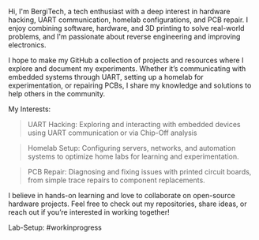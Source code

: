 Hi, I'm BergiTech, a tech enthusiast with a deep interest in hardware hacking, UART communication, homelab configurations, and PCB repair. 
I enjoy combining software, hardware, and 3D printing to solve real-world problems, and I'm passionate about reverse engineering and improving electronics.

I hope to make my GitHub a collection of projects and resources where I explore and document my experiments. 
Whether it’s communicating with embedded systems through UART, setting up a homelab for experimentation, or repairing PCBs, I share my knowledge and solutions to help others in the community. 

My Interests:

> UART Hacking: Exploring and interacting with embedded devices using UART communication or via Chip-Off analysis

> Homelab Setup: Configuring servers, networks, and automation systems to optimize home labs for learning and experimentation.

> PCB Repair: Diagnosing and fixing issues with printed circuit boards, from simple trace repairs to component replacements.

I believe in hands-on learning and love to collaborate on open-source hardware projects. Feel free to check out my repositories, share ideas, or reach out if you’re interested in working together!

Lab-Setup:
#workinprogress

<!---
BergiTech/BergiTech is a ✨ special ✨ repository because its `README.md` (this file) appears on your GitHub profile.
You can click the Preview link to take a look at your changes.
--->
